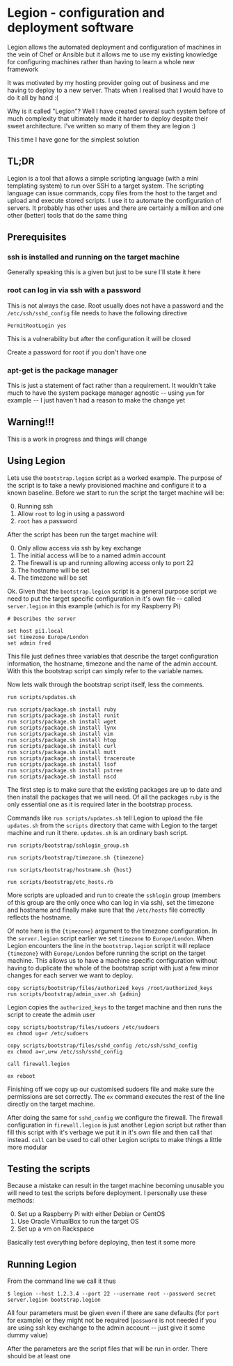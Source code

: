 # Legion - configuration and deployment software

Legion allows the automated deployment and configuration of machines in the vein of
Chef or Ansible but it allows me to use my existing knowledge for configuring machines
rather than having to learn a whole new framework

It was motivated by my hosting provider going out of business and me having to deploy
to a new server. Thats when I realised that I would have to do it all by hand :(

Why is it called "Legion"? Well I have created several such system before of much
complexity that ultimately made it harder to deploy despite their sweet architecture.
I've written so many of them they are legion :)

This time I have gone for the simplest solution

## TL;DR

Legion is a tool that allows a simple scripting language (with a mini templating system) to run over SSH to a target system. The scripting language can issue commands, copy files from the host to the target and upload and execute stored scripts. I use it to automate the configuration of servers. It probably has other uses and there are certainly a million and one other (better) tools that do the same thing

## Prerequisites

### ssh is installed and running on the target machine

Generally speaking this is a given but just to be sure I'll state it here

### root can log in via ssh with a password

This is not always the case. Root usually does not have a password and the `/etc/ssh/sshd_config`
file needs to have the following directive

    PermitRootLogin yes

This is a vulnerability but after the configuration it will be closed

Create a password for root if you don't have one

### apt-get is the package manager

This is just a statement of fact rather than a requirement. It wouldn't take much to
have the system package manager agnostic -- using `yum` for example -- I just haven't
had a reason to make the change yet

## Warning!!!

This is a work in progress and things will change

## Using Legion

Lets use the `bootstrap.legion` script as a worked example. The purpose of the script is to take a newly provisioned machine and configure it to a known baseline. Before we start to run the script the target machine will be:

0. Running ssh
1. Allow `root` to log in using a password
2. `root` has a password

After the script has been run the target machine will:

0. Only allow access via ssh by key exchange
1. The initial access will be to a named admin account
2. The firewall is up and running allowing access only to port 22
3. The hostname will be set
4. The timezone will be set

Ok. Given that the `bootstrap.legion` script is a general purpose script we need to put the target specific configuration in it's own file -- called `server.legion` in this example (which is for my Raspberry Pi)

```
# Describes the server

set host pi1.local
set timezone Europe/London
set admin fred
```

This file just defines three variables that describe the target configuration information, the hostname, timezone and the name of the admin account. With this the bootstrap script can simply refer to the variable names.

Now lets walk through the bootstrap script itself, less the comments.

```
run scripts/updates.sh

run scripts/package.sh install ruby
run scripts/package.sh install runit
run scripts/package.sh install wget
run scripts/package.sh install lynx
run scripts/package.sh install vim
run scripts/package.sh install htop
run scripts/package.sh install curl
run scripts/package.sh install mutt
run scripts/package.sh install traceroute
run scripts/package.sh install lsof
run scripts/package.sh install pstree
run scripts/package.sh install nscd
```

The first step is to make sure that the existing packages are up to date and then install the packages that we will need. Of all the packages `ruby` is the only essential one as it is required later in the bootstrap process.

Commands like `run scripts/updates.sh` tell Legion to upload the file `updates.sh` from the `scripts` directory that came with Legion to the target machine and run it there. `updates.sh` is an ordinary bash script.

```
run scripts/bootstrap/sshlogin_group.sh

run scripts/bootstrap/timezone.sh {timezone}

run scripts/bootstrap/hostname.sh {host}

run scripts/bootstrap/etc_hosts.rb
```

More scripts are uploaded and run to create the `sshlogin` group (members of this group are the only once who can log in via ssh), set the timezone and hostname and finally make sure that the `/etc/hosts` file correctly reflects the hostname.

Of note here is the `{timezone}` argument to the timezone configuration. In the `server.legion` script earlier we set `timezone` to `Europe/London`. When Legion encounters the line in the `bootstrap.legion` script it will replace `{timezone}` with `Europe/London` before running the script on the target machine. This allows us to have a machine specific configuration without having to duplicate the whole of the bootstrap script with just a few minor changes for each server we want to deploy.

```
copy scripts/bootstrap/files/authorized_keys /root/authorized_keys
run scripts/bootstrap/admin_user.sh {admin}
```

Legion copies the `authorized_keys` to the target machine and then runs the script to create the admin user

```
copy scripts/bootstrap/files/sudoers /etc/sudoers
ex chmod ug=r /etc/sudoers

copy scripts/bootstrap/files/sshd_config /etc/ssh/sshd_config
ex chmod a=r,u+w /etc/ssh/sshd_config

call firewall.legion

ex reboot
```

Finishing off we copy up our customised sudoers file and make sure the permissions are set correctly. The `ex` command executes the rest of the line directly on the target machine.

After doing the same for `sshd_config` we configure the firewall. The firewall configuration in `firewall.legion` is just another Legion script but rather than fill this script with it's verbage we put it in it's own file and then call that instead. `call` can be used to call other Legion scripts to make things a little more modular

## Testing the scripts

Because a mistake can result in the target machine becoming unusable you will need to test the scripts before deployment. I personally use these methods:

0. Set up a Raspberry Pi with either Debian or CentOS
1. Use Oracle VirtualBox to run the target OS
2. Set up a vm on Rackspace

Basically test everything before deploying, then test it some more

## Running Legion

From the command line we call it thus

    $ legion --host 1.2.3.4 --port 22 --username root --password secret server.legion bootstrap.legion

All four parameters must be given even if there are sane defaults (for `port` for example) or they might not be required (`password` is not needed if you are using ssh key exchange to the admin account -- just give it some dummy value)

After the parameters are the script files that will be run in order. There should be at least one
